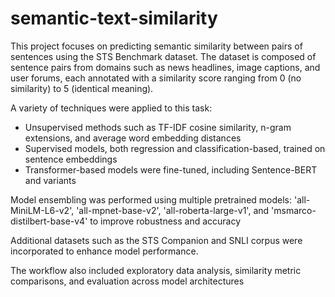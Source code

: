 # semantic-text-similarity
This project focuses on predicting semantic similarity between pairs of sentences using the STS Benchmark dataset. The dataset is composed of sentence pairs from domains such as news headlines, image captions, and user forums, each annotated with a similarity score ranging from 0 (no similarity) to 5 (identical meaning).

A variety of techniques were applied to this task:

- Unsupervised methods such as TF-IDF cosine similarity, n-gram extensions, and average word embedding distances
- Supervised models, both regression and classification-based, trained on sentence embeddings
- Transformer-based models were fine-tuned, including Sentence-BERT and variants

Model ensembling was performed using multiple pretrained models: 'all-MiniLM-L6-v2', 'all-mpnet-base-v2', 'all-roberta-large-v1', and 'msmarco-distilbert-base-v4' to improve robustness and accuracy

Additional datasets such as the STS Companion and SNLI corpus were incorporated to enhance model performance.

The workflow also included exploratory data analysis, similarity metric comparisons, and evaluation across model architectures
